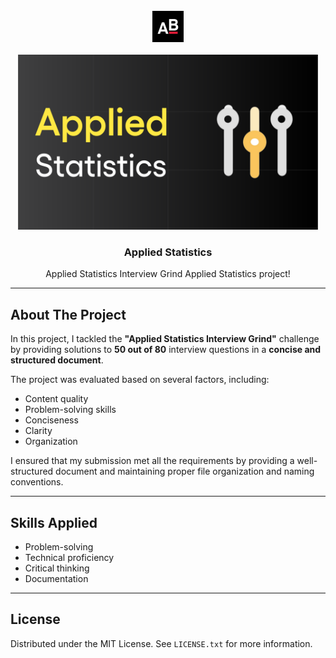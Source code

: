 <!-- PROJECT LOGO -->
<br/>
<div align="center">
  <a href="https://github.com/KushangShah/Applied-Statistics-Interview-Grind-Applied-Statistics/blob/main/Capstone_Project_Applied_Statistics.ipynb">
    <img src="images/almabetter_logo.jpeg" alt="Logo" width="50" height="50">
    <br><br>
    <img src="images/Applied_Statistics_4ed1a3c88a.png" alt="Logo" width="480" height="280">
  </a>

  <h3 align="center">Applied Statistics</h3>

  <p align="center">
    Applied Statistics Interview Grind Applied Statistics project!
  </p>
</div>

---
## About The Project

In this project, I tackled the **"Applied Statistics Interview Grind"** challenge by providing solutions to **50 out of 80** interview questions in a **concise and structured document**.  

The project was evaluated based on several factors, including:
- Content quality
- Problem-solving skills
- Conciseness
- Clarity
- Organization

I ensured that my submission met all the requirements by providing a well-structured document and maintaining proper file organization and naming conventions.

---

## Skills Applied

- Problem-solving
- Technical proficiency
- Critical thinking
- Documentation

---

<!-- LICENSE -->
## License

Distributed under the MIT License. See `LICENSE.txt` for more information.

